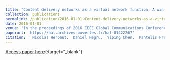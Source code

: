 ```yaml
---
title: "Content delivery networks as a virtual network function: A win-win ISP-CDN collaboration"
collection: publications
permalink: /publication/2016-01-01-Content-delivery-networks-as-a-virtual-network-function-A-win-win-ISP-CDN-collaboration
date: 2016-01-01
venue: 'In the proceedings of 2016 IEEE Global Communications Conference (GLOBECOM)'
paperurl: 'https://hal.archives-ouvertes.fr/hal-01422267'
citation: ' Nicolas Herbaut,  Daniel Négru,  Yiping Chen,  Pantelis Frangoudis,  Adlen Ksentini, &quot;Content delivery networks as a virtual network function: A win-win ISP-CDN collaboration.&quot; In the proceedings of 2016 IEEE Global Communications Conference (GLOBECOM), 2016.'
---
```

[Access paper here](https://hal.archives-ouvertes.fr/hal-01422267){:target="_blank"}
